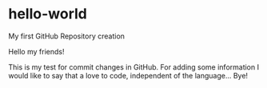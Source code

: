 # hello-world
My first GitHub Repository creation

Hello my friends!

This is my test for commit changes in GitHub. For adding some information I would like to say that a love to code, independent of the language...
Bye!
